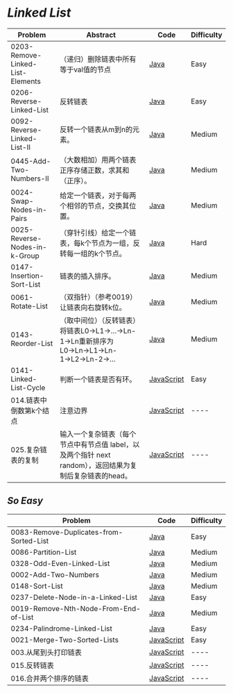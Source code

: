 # *Linked List*

|Problem|Abstract|Code|Difficulty|
| --- | --- | --- | --- |
|0203-Remove-Linked-List-Elements|（递归）删除链表中所有等于val值的节点|[Java](../LeetCode/Java/0203-Remove-Linked-List-Elements/src)|Easy|
|0206-Reverse-Linked-List|反转链表|[Java](../LeetCode/Java/0206-Reverse-Linked-List/src)|Easy|
|0092-Reverse-Linked-List-II|反转一个链表从m到n的元素。|[Java](../LeetCode/Java/0092-Reverse-Linked-List-II/src)|Medium|
|0445-Add-Two-Numbers-II|（大数相加）用两个链表正序存储正数，求其和（正序）。|[Java](../LeetCode/Java/0002-Add-Two-Numbers/src)|Medium|
|0024-Swap-Nodes-in-Pairs|给定一个链表，对于每两个相邻的节点，交换其位置。|[Java](../LeetCode/Java/0024-Swap-Nodes-in-Pairs/src)|Medium|
|0025-Reverse-Nodes-in-k-Group|（穿针引线）给定一个链表，每k个节点为一组，反转每一组的k个节点。|[Java](../LeetCode/Java/0025-Reverse-Nodes-in-k-Group/src)|Hard|
|0147-Insertion-Sort-List|链表的插入排序。|[Java](../LeetCode/Java/0147-Insertion-Sort-List/src)|Medium|
|0061-Rotate-List|（双指针）（参考0019）让链表向右旋转k位。|[Java](../LeetCode/Java/0061-Rotate-List/src)|Medium|
|0143-Reorder-List|（取中间位）（反转链表）将链表L0→L1→…→Ln-1→Ln重新排序为L0→Ln→L1→Ln-1→L2→Ln-2→…|[Java](../LeetCode/Java/0143-Reorder-List/src)|Medium|
|0141-Linked-List-Cycle|判断一个链表是否有环。|[JavaScript](../LeetCode/JavaScript/src/0141-Linked-List-Cycle.js)|Easy|
|014.链表中倒数第k个结点|注意边界|[JavaScript](../剑指Offer/JavaScript/src/014.链表中倒数第k个结点.js)|----|
|025.复杂链表的复制|输入一个复杂链表（每个节点中有节点值 label，以及两个指针 next random），返回结果为复制后复杂链表的head。|[JavaScript](../剑指Offer/JavaScript/src/025.复杂链表的复制.js)|----|

## *So Easy*
|Problem|Code|Difficulty|
| --- | --- | --- |
|0083-Remove-Duplicates-from-Sorted-List|[Java](../LeetCode/Java/0083-Remove-Duplicates-from-Sorted-List/src)|Easy|
|0086-Partition-List|[Java](../LeetCode/Java/0086-Partition-List/src)|Medium|
|0328-Odd-Even-Linked-List|[Java](../LeetCode/Java/0328-Odd-Even-Linked-List/src)|Medium|
|0002-Add-Two-Numbers|[Java](../LeetCode/Java/0002-Add-Two-Numbers/src)|Medium|
|0148-Sort-List|[Java](../LeetCode/Java/0148-Sort-List/src)|Medium|
|0237-Delete-Node-in-a-Linked-List|[Java](../LeetCode/Java/0237-Delete-Node-in-a-Linked-List/src)|Easy|
|0019-Remove-Nth-Node-From-End-of-List|[Java](../LeetCode/Java/0019-Remove-Nth-Node-From-End-of-List/src)|Medium|
|0234-Palindrome-Linked-List|[Java](../LeetCode/Java/0234-Palindrome-Linked-List/src)|Easy|
|0021-Merge-Two-Sorted-Lists|[JavaScript](../LeetCode/JavaScript/src/0021-Merge-Two-Sorted-Lists.js)|Easy|
|003.从尾到头打印链表|[JavaScript](../剑指Offer/JavaScript/src/003.从尾到头打印链表.js)|----|
|015.反转链表|[JavaScript](../剑指Offer/JavaScript/src/015.反转链表.js)|----|
|016.合并两个排序的链表|[JavaScript](../剑指Offer/JavaScript/src/016.合并两个排序的链表.js)|----|
